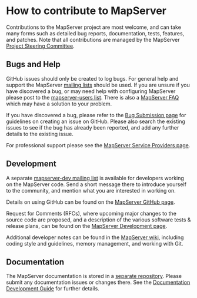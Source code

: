 # How to contribute to MapServer

Contributions to the MapServer project are most welcome, and can take many forms such as detailed bug reports, documentation, 
tests, features, and patches.  Note that all contributions are managed by the MapServer [Project Steering Committee](https://mapserver.org/psc.html).

## Bugs and Help

GitHub issues should only be created to log bugs. For general help and support the MapServer [mailing lists](https://mapserver.org/community/lists.html)
should be used. If you are unsure if you have discovered a bug, or may need help with configuring MapServer please 
post to the [mapserver-users list](https://lists.osgeo.org/mailman/listinfo/mapserver-users). There is also 
a [MapServer FAQ](https://mapserver.org/faq.html) which may have a solution to your problem. 

If you have discovered a bug, please refer to the [Bug Submission page](https://mapserver.org/development/bugs.html) for
guidelines on creating an issue on GitHub. Please also search the existing issues to see if the bug has already been reported, and
add any further details to the existing issue. 

For professional support please see the [MapServer Service Providers page](https://mapserver.org/community/service_providers.html). 

## Development

A separate [mapserver-dev mailing list](https://lists.osgeo.org/mailman/listinfo/mapserver-dev) is available for developers
working on the MapServer code. Send a short message there to introduce yourself
to the community, and mention what you are interested in working on.

Details on using GitHub can be found on the [MapServer GitHub page](https://mapserver.org/development/git.html).

Request for Comments (RFCs), where upcoming major changes to the source 
code are proposed, and a description of the various software tests & release 
plans, can be found on the [MapServer Development page](https://mapserver.org/development/).  

Additional developer notes can be found in the [MapServer wiki](https://github.com/mapserver/mapserver/wiki#developer-notes), including
coding style and guidelines, memory management, and working with Git. 

## Documentation

The MapServer documentation is stored in a [separate repository](https://github.com/MapServer/MapServer-documentation). Please submit any documentation
issues or changes there. See the [Documentation Development Guide](https://mapserver.org/development/documentation.html) for further details. 
